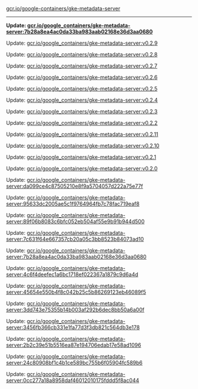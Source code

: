 [gcr.io/google-containers/gke-metadata-server](https://hub.docker.com/r/cruse/gke-metadata-server/tags/) 

----
**Update: [gcr.io/google_containers/gke-metadata-server:7b28a8ea4ac0da33ba983aab02168e36d3aa0680](https://hub.docker.com/r/cruse/gke-metadata-server/tags/)**

Update: [gcr.io/google_containers/gke-metadata-server:v0.2.9](https://hub.docker.com/r/cruse/gke-metadata-server/tags/)

Update: [gcr.io/google_containers/gke-metadata-server:v0.2.8](https://hub.docker.com/r/cruse/gke-metadata-server/tags/)

Update: [gcr.io/google_containers/gke-metadata-server:v0.2.7](https://hub.docker.com/r/cruse/gke-metadata-server/tags/)

Update: [gcr.io/google_containers/gke-metadata-server:v0.2.6](https://hub.docker.com/r/cruse/gke-metadata-server/tags/)

Update: [gcr.io/google_containers/gke-metadata-server:v0.2.5](https://hub.docker.com/r/cruse/gke-metadata-server/tags/)

Update: [gcr.io/google_containers/gke-metadata-server:v0.2.4](https://hub.docker.com/r/cruse/gke-metadata-server/tags/)

Update: [gcr.io/google_containers/gke-metadata-server:v0.2.3](https://hub.docker.com/r/cruse/gke-metadata-server/tags/)

Update: [gcr.io/google_containers/gke-metadata-server:v0.2.2](https://hub.docker.com/r/cruse/gke-metadata-server/tags/)

Update: [gcr.io/google_containers/gke-metadata-server:v0.2.11](https://hub.docker.com/r/cruse/gke-metadata-server/tags/)

Update: [gcr.io/google_containers/gke-metadata-server:v0.2.10](https://hub.docker.com/r/cruse/gke-metadata-server/tags/)

Update: [gcr.io/google_containers/gke-metadata-server:v0.2.1](https://hub.docker.com/r/cruse/gke-metadata-server/tags/)

Update: [gcr.io/google_containers/gke-metadata-server:v0.2.0](https://hub.docker.com/r/cruse/gke-metadata-server/tags/)

Update: [gcr.io/google_containers/gke-metadata-server:da099ce4c87505210e8f9a5704057d222a75e77f](https://hub.docker.com/r/cruse/gke-metadata-server/tags/)

Update: [gcr.io/google_containers/gke-metadata-server:95633dc2005ae5c1f9764964fb7c78fac719eaf8](https://hub.docker.com/r/cruse/gke-metadata-server/tags/)

Update: [gcr.io/google_containers/gke-metadata-server:89f06b8083c6bfc052eb504af55e9b91b944d500](https://hub.docker.com/r/cruse/gke-metadata-server/tags/)

Update: [gcr.io/google_containers/gke-metadata-server:7c631f64e667357cb20a05c3bb8523b84073ad10](https://hub.docker.com/r/cruse/gke-metadata-server/tags/)

Update: [gcr.io/google_containers/gke-metadata-server:7b28a8ea4ac0da33ba983aab02168e36d3aa0680](https://hub.docker.com/r/cruse/gke-metadata-server/tags/)

Update: [gcr.io/google_containers/gke-metadata-server:4c6f4deefec1a6bc1718ef022367a1879c9d6a4d](https://hub.docker.com/r/cruse/gke-metadata-server/tags/)

Update: [gcr.io/google_containers/gke-metadata-server:45654e550b4f8c042b25c5b86269123eb46089f5](https://hub.docker.com/r/cruse/gke-metadata-server/tags/)

Update: [gcr.io/google_containers/gke-metadata-server:3dd743e75355b14b003af292b6dec8bb50a6a00f](https://hub.docker.com/r/cruse/gke-metadata-server/tags/)

Update: [gcr.io/google_containers/gke-metadata-server:3456fb366cb331e1fa77d3f3db821c564db3e178](https://hub.docker.com/r/cruse/gke-metadata-server/tags/)

Update: [gcr.io/google_containers/gke-metadata-server:2b2c39e51b5516ea87e194706edab17e58ad1096](https://hub.docker.com/r/cruse/gke-metadata-server/tags/)

Update: [gcr.io/google_containers/gke-metadata-server:24c80908bf1c4b1ce589bc755b6f05904fc589b6](https://hub.docker.com/r/cruse/gke-metadata-server/tags/)

Update: [gcr.io/google_containers/gke-metadata-server:0cc277a18a8958daf46012010175fddd5f8ac044](https://hub.docker.com/r/cruse/gke-metadata-server/tags/)

